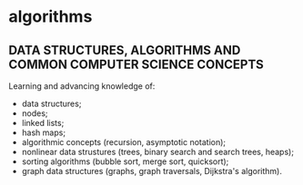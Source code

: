 # algorithms

## DATA STRUCTURES, ALGORITHMS AND COMMON COMPUTER SCIENCE CONCEPTS

Learning and advancing knowledge of:

- data structures;
- nodes;
- linked lists;
- hash maps;
- algorithmic concepts (recursion, asymptotic notation);
- nonlinear data strustures (trees, binary search and search trees, heaps);
- sorting algorithms (bubble sort, merge sort, quicksort);
- graph data structures (graphs, graph traversals, Dijkstra's algorithm).
